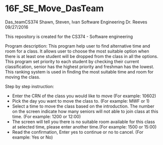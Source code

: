 # 16F_SE_Move_DasTeam
Das_teamCS374
Shawn, Steven, Ivan
Software Engineering 
Dr. Reeves
09/27/2016

This repository is created for the CS374 - Software engineering

Program description: This program help user to find alternative time and room for a class. It allows user to choose the most suitable option when there is at least one student will be dropped from the class in all the options. This program set priority to each student by checking their current classification, senior has the highest priority and freshman has the lowest. This ranking system is used in finding the most suitable time and room for moving the class. 

Step by step instruction:
* Enter the CRN of the class you would like to move (For example: 10602)
* Pick the day you want to move the class to. (For example: MWF or 1)
* Select a time to move the class based on the introduction. The number on the screen indicate how many seniors will not able to join class at this time. (For example: 1200 or 12:00)
* The screen will tell you there is no suitable room available for this class at selected time, please enter another time.(For example: 1500 or 15:00)
* Read the confirmation, Enter yes to continue or no to cancel. (For example: Yes or No) 

